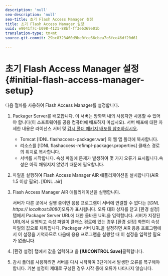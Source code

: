 ```yaml
---
description: 'null'
seo-description: 'null'
seo-title: 초기 Flash Access Manager 설정
title: 초기 Flash Access Manager 설정
uuid: e9041f7c-b098-4121-88bf-ff3e6369e01b
translation-type: tm+mt
source-git-commit: 29bc8323460d9be0fce66cbea7c6fce46df20d61

---
```



# 초기 Flash Access Manager 설정 {#initial-flash-access-manager-setup}

다음 절차를 사용하여 Flash Access Manager를 설정합니다.

1. Packager Server를 배포합니다. 이 서버는 방화벽 내의 사용자만 사용할 수 있어야 합니다(이 소프트웨어를 공용 컴퓨터에 배포하지 마십시오). 서버 배포에 대한 자세한 내용은 라이선스 서버 및 [감시 폴더 패키지 배포를 참조하십시오](../../aaxs-reference-implementations/deploying-license-server-and-wfp/deploying-license-server-wfp-overview.md).

   * Tomcat [!DNL flashaccess-packager.war] 의 웹 앱 폴더에 복사합니다.
   * 리소스를 [!DNL flashaccess-refimpl-packager.properties] 클래스 경로의 위치로 복사합니다.
   * 서버를 시작합니다. 속성 파일에 문제가 발생하여 몇 가지 오류가 표시됩니다.속성은 아직 채워지지 않았기 때문에 필요합니다.

1. 파일을 실행하여 Flash Access Manager AIR 애플리케이션을 설치합니다(AIR 1.5 이상 필요). [!DNL .air]
1. Flash Access Manager AIR 애플리케이션을 실행합니다.

   서버가 다른 곳에서 실행 중이면 응용 프로그램이 서버에 연결할 수 없다는 [*!DNL https:// localhost:8080*]오류가 표시됩니다. 오류 대화 상자를 닫고 [환경 설정] 탭에서 Packager Server URL에 대한 올바른 URL을 입력합니다. 서버가 지정된 URL에서 실행되고 속성 파일이 클래스 경로에 있는 경우 [환경 설정] 화면이 속성 파일의 값으로 채워집니다. Packager 서버 URL을 설정하면 AIR 응용 프로그램에서 이 설정을 기억하므로 다음에 응용 프로그램을 실행할 때 이 설정을 입력할 필요가 없습니다.
1. [환경 설정] 탭에서 값을 입력하고 을 **[!UICONTROL Save]**&#x200B;클릭합니다.
1. 감시 폴더를 사용하려면 서버를 다시 시작하여 3단계에서 발생한 오류를 복구해야 합니다. 기본 설정이 제대로 구성된 경우 시작 중에 오류가 나타나지 않습니다.

